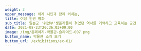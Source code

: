 ```yaml
---
weight: 3
upper_message: 세계 시민과 함께 외치는,
title: 여성 인권 평화
sub_title: 일본군 '위안부'생존자들이 겪었던 역사를 기억하고 교육하는 공간
date: 2021-08-23T20:36:03+09:00
image: /img/홈페이지-박물관-슬라이드-007.png
button_name: 박물관 소개 보기
button_url: /exhibitions/ex-01/
---
```

